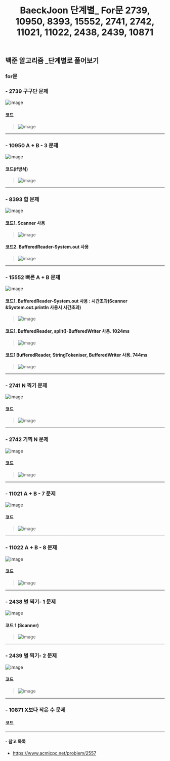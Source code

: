 ﻿---
layout: single
title: "BaeckJoon 단계별_ For문 2739, 10950, 8393, 15552, 2741, 2742, 11021, 11022, 2438, 2439, 10871"
read_time: true
categories: 
 - BaeckJoon 
tags: 
 - Algorithm
 - BaeckJoon 
last_modified_at: '2020-07-06 09:08:00 +0800'
toc: true
toc_sticky: true
toc_label: 목차

---
## 백준 알고리즘 _단계별로 풀어보기
### for문 
### - 2739 구구단 문제
![image](https://user-images.githubusercontent.com/66898243/86443901-e2e35400-bd4a-11ea-9ea7-2b4c5da05ef7.png)

#### 코드
>  ![image](https://user-images.githubusercontent.com/66898243/86449601-62752100-bd53-11ea-810f-2a4dc69b2e6b.png)

***
### - 10950 A + B - 3 문제
![image](https://user-images.githubusercontent.com/66898243/86443995-08705d80-bd4b-11ea-961b-c286d4512816.png)

#### 코드(if방식)
>  ![image](https://user-images.githubusercontent.com/66898243/86450854-1c20c180-bd55-11ea-82fb-cc90877cb8a5.png)
***
### - 8393 합 문제
![image](https://user-images.githubusercontent.com/66898243/86444050-23db6880-bd4b-11ea-8bb0-e3e8f66eb2e6.png)

#### 코드1. Scanner 사용
>  ![image](https://user-images.githubusercontent.com/66898243/86506826-11763300-be0e-11ea-89bc-33a5ae7dea7e.png)
#### 코드2. BufferedReader-System.out 사용
>  ![image](https://user-images.githubusercontent.com/66898243/86506826-11763300-be0e-11ea-89bc-33a5ae7dea7e.png)
***
### - 15552 빠른 A + B 문제
![image](https://user-images.githubusercontent.com/66898243/86444176-5a18e800-bd4b-11ea-8b8a-7ce4c0d53c86.png)

#### 코드1. BufferedReader-System.out 사용 : 시간초과(Scanner &System.out.println 사용시 시간초과)
>  ![image](https://user-images.githubusercontent.com/66898243/86508539-cbc06700-be1b-11ea-92f9-f388b45faab8.png)
#### 코드1. BufferedReader, split()-BufferedWriter 사용. 1024ms
>  ![image](https://user-images.githubusercontent.com/66898243/86508566-ef83ad00-be1b-11ea-9ddb-04a93168724b.png)
#### 코드1 BufferedReader, StringTokeniser, BufferedWriter 사용. 744ms
>  ![image](https://user-images.githubusercontent.com/66898243/86508582-22c63c00-be1c-11ea-9af0-9655774c869c.png)
***
### - 2741 N 찍기 문제
![image](https://user-images.githubusercontent.com/66898243/86444218-67ce6d80-bd4b-11ea-918d-8af09f0b1c96.png)

#### 코드 
>  ![image](https://user-images.githubusercontent.com/66898243/86508748-72f1ce00-be1d-11ea-9a43-8c9f1855739b.png)
***
### - 2742 기찍 N 문제
![image](https://user-images.githubusercontent.com/66898243/86444332-90566780-bd4b-11ea-841a-6b32ab9bc17f.png)

#### 코드 
>  ![image](https://user-images.githubusercontent.com/66898243/86508780-b3514c00-be1d-11ea-900d-5d093864b02f.png)
***
### - 11021 A + B - 7 문제
![image](https://user-images.githubusercontent.com/66898243/86444501-c72c7d80-bd4b-11ea-9626-6cf655038718.png)

#### 코드 
>  ![image](https://user-images.githubusercontent.com/66898243/86525743-23b3a800-bec6-11ea-90d6-f957c91307b9.png)
***
### - 11022 A + B - 8 문제
![image](https://user-images.githubusercontent.com/66898243/86444593-e9260000-bd4b-11ea-9120-5362c778960d.png)

#### 코드
>  ![image](https://user-images.githubusercontent.com/66898243/86525793-9b81d280-bec6-11ea-92a2-fd0a2e04c3a8.png)
***
### - 2438 별 찍기- 1 문제
![image](https://user-images.githubusercontent.com/66898243/86444665-0d81dc80-bd4c-11ea-977c-c1551eaa7194.png)

#### 코드 1 (Scanner)
> ![image](https://user-images.githubusercontent.com/66898243/86525911-126b9b00-bec8-11ea-93b4-deca5b402009.png)
***
### - 2439 별 찍기- 2 문제
![image](https://user-images.githubusercontent.com/66898243/86448723-1fff1480-bd52-11ea-9905-9776b291a2af.png)

#### 코드 
>  ![image](https://user-images.githubusercontent.com/66898243/86525960-dc7ae680-bec8-11ea-94b4-9bb6632f05ac.png)
***
### - 10871 X보다 작은 수 문제

#### 코드 
>  
***


#### - 참고 목록
- https://www.acmicpc.net/problem/2557